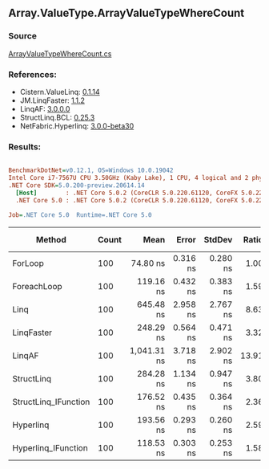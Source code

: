 ﻿## Array.ValueType.ArrayValueTypeWhereCount

### Source
[ArrayValueTypeWhereCount.cs](../LinqBenchmarks/Array/ValueType/ArrayValueTypeWhereCount.cs)

### References:
- Cistern.ValueLinq: [0.1.14](https://www.nuget.org/packages/Cistern.ValueLinq/0.1.14)
- JM.LinqFaster: [1.1.2](https://www.nuget.org/packages/JM.LinqFaster/1.1.2)
- LinqAF: [3.0.0.0](https://www.nuget.org/packages/LinqAF/3.0.0.0)
- StructLinq.BCL: [0.25.3](https://www.nuget.org/packages/StructLinq.BCL/0.25.3)
- NetFabric.Hyperlinq: [3.0.0-beta30](https://www.nuget.org/packages/NetFabric.Hyperlinq/3.0.0-beta30)

### Results:
``` ini

BenchmarkDotNet=v0.12.1, OS=Windows 10.0.19042
Intel Core i7-7567U CPU 3.50GHz (Kaby Lake), 1 CPU, 4 logical and 2 physical cores
.NET Core SDK=5.0.200-preview.20614.14
  [Host]        : .NET Core 5.0.2 (CoreCLR 5.0.220.61120, CoreFX 5.0.220.61120), X64 RyuJIT
  .NET Core 5.0 : .NET Core 5.0.2 (CoreCLR 5.0.220.61120, CoreFX 5.0.220.61120), X64 RyuJIT

Job=.NET Core 5.0  Runtime=.NET Core 5.0  

```
|               Method | Count |        Mean |    Error |   StdDev | Ratio | RatioSD |  Gen 0 | Gen 1 | Gen 2 | Allocated |
|--------------------- |------ |------------:|---------:|---------:|------:|--------:|-------:|------:|------:|----------:|
|              ForLoop |   100 |    74.80 ns | 0.316 ns | 0.280 ns |  1.00 |    0.00 |      - |     - |     - |         - |
|          ForeachLoop |   100 |   119.16 ns | 0.432 ns | 0.383 ns |  1.59 |    0.01 |      - |     - |     - |         - |
|                 Linq |   100 |   645.48 ns | 2.958 ns | 2.767 ns |  8.63 |    0.05 | 0.0153 |     - |     - |      32 B |
|           LinqFaster |   100 |   248.29 ns | 0.564 ns | 0.471 ns |  3.32 |    0.02 |      - |     - |     - |         - |
|               LinqAF |   100 | 1,041.31 ns | 3.718 ns | 2.902 ns | 13.91 |    0.06 |      - |     - |     - |         - |
|           StructLinq |   100 |   284.28 ns | 1.134 ns | 0.947 ns |  3.80 |    0.02 | 0.0305 |     - |     - |      64 B |
| StructLinq_IFunction |   100 |   176.52 ns | 0.435 ns | 0.364 ns |  2.36 |    0.01 |      - |     - |     - |         - |
|            Hyperlinq |   100 |   193.56 ns | 0.293 ns | 0.260 ns |  2.59 |    0.01 |      - |     - |     - |         - |
|  Hyperlinq_IFunction |   100 |   118.53 ns | 0.303 ns | 0.253 ns |  1.58 |    0.01 |      - |     - |     - |         - |

